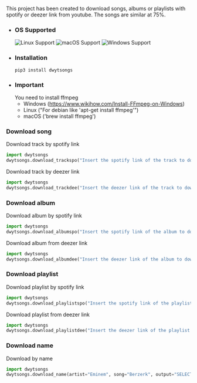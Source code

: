 This project has been created to download songs, albums or playlists with spotify or deezer link from youtube.
The songs are similar at 75%.
* ### OS Supported ###
    ![Linux Support](https://img.shields.io/badge/Linux-Support-brightgreen.svg)
    ![macOS Support](https://img.shields.io/badge/macOS-Support-brightgreen.svg)
    ![Windows Support](https://img.shields.io/badge/Windows-Support-brightgreen.svg)
* ### Installation ###
      pip3 install dwytsongs
* ### Important ###
    You need to install ffmpeg
  - Windows (https://www.wikihow.com/Install-FFmpeg-on-Windows)
  - Linux ("For debian like 'apt-get install ffmpeg'")
  - macOS ('brew install ffmpeg')
### Download song
Download track by spotify link
```python
import dwytsongs
dwytsongs.download_trackspo("Insert the spotify link of the track to download", output="SELECT THE PATH WHERE SAVE YOUR SONGS", check=True) #Or check=False for not check if song already exist
```
Download track by deezer link
```python
import dwytsongs
dwytsongs.download_trackdee("Insert the deezer link of the track to download", output="SELECT THE PATH WHERE SAVE YOUR SONGS", check=True) #Or check=False for not check if song already exist
```
### Download album
Download album by spotify link
```python
import dwytsongs
dwytsongs.download_albumspo("Insert the spotify link of the album to download", output="SELECT THE PATH WHERE SAVE YOUR SONGS", check=True) #Or check=False for not check if song already exist
```
Download album from deezer link
```python
import dwytsongs
dwytsongs.download_albumdee("Insert the deezer link of the album to download", output="SELECT THE PATH WHERE SAVE YOUR SONGS", check=True) #Or check=False for not check if song already exist
```
### Download playlist
Download playlist by spotify link
```python
import dwytsongs
dwytsongs.download_playlistspo("Insert the spotify link of the playlist to download", output="SELECT THE PATH WHERE SAVE YOUR SONGS", check=True) #Or check=False for not check if song already exist
```
Download playlist from deezer link
```python
import dwytsongs
dwytsongs.download_playlistdee("Insert the deezer link of the playlist to download", output="SELECT THE PATH WHERE SAVE YOUR SONGS", check=True) #Or check=False for not check if song already exist
```
### Download name
Download by name
```python
import dwytsongs
dwytsongs.download_name(artist="Eminem", song="Berzerk", output="SELECT THE PATH WHERE SAVE YOUR SONGS", check=True) #Or check=False for not check if song already exist
```
